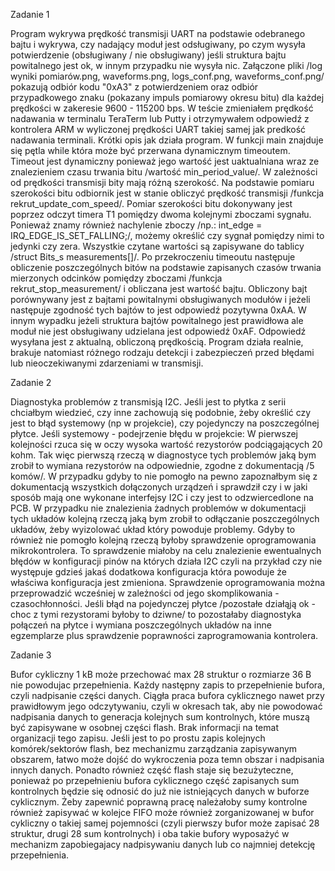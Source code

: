 Zadanie 1

Program wykrywa prędkość transmisji UART na podstawie odebranego bajtu i wykrywa, czy nadający moduł jest odsługiwany, po czym wysyła potwierdzenie (obsługiwany / nie obsługiwany) jeśli struktura bajtu powitalnego jest ok, w innym przypadku nie wysyła nic. 
Załączone pliki /log wyniki pomiarów.png, waveforms.png, logs_conf.png, waveforms_conf.png/ pokazują odbiór kodu "0xA3" z potwierdzeniem oraz odbiór przypadkowego znaku (pokazany impuls pomiarowy okresu bitu) dla każdej prędkości w zakeresie 9600 - 115200 bps. W teście zmieniałem prędkość nadawania w terminalu TeraTerm lub Putty i otrzymywałem odpowiedź z kontrolera ARM w wyliczonej prędkości UART takiej samej jak predkość nadawania terminali.
Krótki opis jak działa program. 
W funkcji main znajduje się pętla while która może być przerwana dynamicznym timeoutem. Timeout jest dynamiczny ponieważ jego wartość jest uaktualniana wraz ze znalezieniem czasu trwania bitu /wartość min_period_value/. W zależności od prędkości transmisji bity mają różną szerokość. Na podstawie pomiaru szerokości bitu odbiornik jest w stanie obliczyć prędkość transmisji /funkcja rekrut_update_com_speed/. Pomiar szerokości bitu dokonywany jest poprzez odczyt timera T1 pomiędzy dwoma kolejnymi zboczami sygnału. Ponieważ znamy również nachylenie zboczy /np.: int_edge = IRQ_EDGE_IS_SET_FALLING;/, możemy określić czy sygnał pomiędzy nimi to jedynki czy zera. Wszystkie czytane wartości są zapisywane do tablicy /struct Bits_s measurements[]/. 
Po przekroczeniu timeoutu następuje obliczenie poszczególnych bitów na podstawie zapisanych czasów trwania mierzonych odcinków pomiędzy zboczami /funkcja rekrut_stop_measurement/ i obliczana jest wartość bajtu. Obliczony bajt porównywany jest z bajtami powitalnymi obsługiwanych modułów i jeżeli następuje zgodność tych bajtów to jest odpowiedź pozytywna 0xAA. W innym wypadku jeżeli struktura bajtów powitalnego jest prawidłowa ale moduł nie jest obsługiwany udzielana jest odpowiedź 0xAF. Odpowiedź wysyłana jest z aktualną, obliczoną prędkością.
Program działa realnie, brakuje natomiast różnego rodzaju detekcji i zabezpieczeń przed błędami lub nieoczekiwanymi zdarzeniami w transmisji.

Zadanie 2 

Diagnostyka problemów z transmisją I2C. Jeśli jest to płytka z serii chciałbym wiedzieć, czy inne zachowują się podobnie, żeby określić czy jest to błąd systemowy (np w projekcie), czy pojedynczy na poszczególnej płytce. 
Jeśli systemowy - podejrzenie błędu w projekcie: W pierwszej kolejności rzuca się w oczy wysoka wartość rezystorów podciągających 20 kohm. Tak więc pierwszą rzeczą w diagnostyce tych problemów jaką bym zrobił to wymiana rezystorów na odpowiednie, zgodne z dokumentacją /5 komów/. W przypadku gdyby to nie pomogło na pewno zapoznałbym się z dokumentacją wszystkich dołączonych urządzeń i sprawdził czy i w jaki sposób mają one wykonane interfejsy I2C i czy jest to odzwiercedlone na PCB. W przypadku nie znalezienia żadnych problemów w dokumentacji tych układów kolejną rzeczą jaką bym zrobił to odłączanie poszczególnych układów, żeby wyizolować układ który powoduje problemy. Gdyby to również nie pomogło kolejną rzeczą byłoby sprawdzenie oprogramowania mikrokontrolera. To sprawdzenie miałoby na celu znalezienie ewentualnych błędów w konfiguracji pinów na których działa I2C czyli na przykład czy nie występuje gdzieś jakaś dodatkowa konfiguracja która powoduje że właściwa konfiguracja jest zmieniona. Sprawdzenie oprogramowania można przeprowadzić wcześniej w zależności od jego skomplikowania - czasochłonności.
Jeśli błąd na pojedynczej płytce /pozostałe działąją ok - choc z tymi rezystorami byłoby to dziwne/ to pozostałaby diagnostyka połączeń na płytce i wymiana poszczególnych układów na inne egzemplarze plus sprawdzenie poprawności zaprogramowania kontrolera.

Zadanie 3

Bufor cykliczny 1 kB może przechować max 28 struktur o rozmiarze 36 B nie powodujac przepełnienia. Każdy następny zapis to przepełnienie bufora, czyli nadpisanie części danych. 
Ciągła praca bufora cyklicznego nawet przy prawidłowym jego odczytywaniu, czyli w okresach tak, aby nie powodować nadpisania danych to generacja kolejnych sum kontrolnych, które muszą być zapisywane w osobnej części flash. Brak informacji na temat organizacji tego zapisu. Jeśli jest to po prostu zapis kolejnych komórek/sektorów flash, bez mechanizmu zarządzania zapisywanym obszarem, łatwo może dojść do wykroczenia poza temn obszar i nadpisania innych danych. Ponadto również część flash staje się bezużyteczne, ponieważ po przepełnieniu bufora cyklicznego część zapisanych sum kontrolnych będzie się odnosić do już nie istniejących danych w buforze cyklicznym. Żeby zapewnić poprawną pracę należałoby sumy kontrolne również zapisywać w kolejce FIFO może również zorganizowanej w bufor cykliczny o takiej samej pojemności (czyli pierwszy bufor może zapisać 28 struktur, drugi 28 sum kontrolnych) i oba takie bufory wyposażyć w mechanizm zapobiegajacy nadpisywaniu danych lub co najmniej detekcję przepełnienia.
